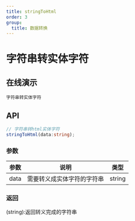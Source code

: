 ```yaml
---
title: stringToHtml
order: 3
group:
  title: 数据转换
---
```


# 字符串转实体字符

## 在线演示

<code src="./StringToHtml.tsx">字符串转实体字符</code>


## API

```typescript
// 字符串转html实体字符
stringToHtml(data:string);
```

### 参数

| 参数     | 说明                                                                              | 类型 |
| -------- | --------------------------------------------------------------------------------- | ---- |
| data     | 需要转义成实体字符的字符串                                                                | string  |

### 返回

(string):返回转义完成的字符串